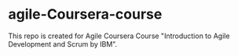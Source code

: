 # agile-Coursera-course
This repo is created for Agile Coursera Course "Introduction to Agile Development and Scrum by IBM".
